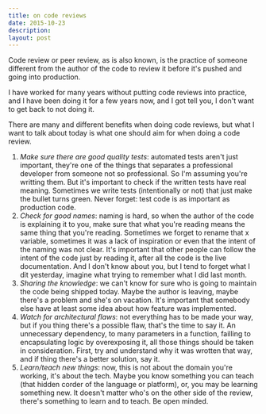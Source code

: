 ```yaml
---
title: on code reviews
date: 2015-10-23
description:
layout: post
---
```

Code review or peer review, as is also known, is the practice of someone different from the author of the code to review it before it's pushed and going into production. 

I have worked for many years without putting code reviews into practice, and I have been doing it for a few years now, and I got tell you, I don't want to get back to not doing it.

There are many and different benefits when doing code reviews, but what I want to talk about today is what one should aim for when doing a code review.

1. *Make sure there are good quality tests*: automated tests aren't just important, they're one of the things that separates a professional developer from someone not so professional. So I'm assuming you're writting them. But it's important to check if the written tests have real meaning. Sometimes we write tests (intentionally or not) that just make the bullet turns green. Never forget: test code is as important as production code.
2. *Check for good names*: naming is hard, so when the author of the code is explaining it to you, make sure that what you're reading means the same thing that you're reading. Sometimes we forget to rename that x variable, sometimes it was a lack of inspiration or even that the intent of the naming was not clear. It's important that other people can follow the intent of the code just by reading it, after all the code is the live documentation. And I don't know about you, but I tend to forget what I dit yesterday, imagine what trying to remember what I did last month.
3. *Sharing the knowledge*: we can't know for sure who is going to maintain the code being shipped today. Maybe the author is leaving, maybe there's a problem and she's on vacation. It's important that somebody else have at least some idea about how feature was implemented.
4. *Watch for architectural flaws*: not everything has to be made your way, but if you thing there's a possible flaw, that's the time to say it. An unnecessary dependency, to many parameters in a function, failling to encapsulating logic by overexposing it, all those things should be taken in consideration. First, try and understand why it was wrotten that way, and if thing there's a better solution, say it.
5. *Learn/teach new things*: now, this is not about the domain you're working, it's about the tech. Maybe you know something you can teach (that hidden corder of the language or platform), or, you may be learning something new. It doesn't matter who's on the other side of the review, there's something to learn and to teach. Be open minded.